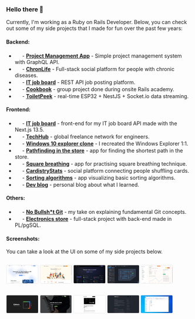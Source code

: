 ### Hello there 💫
Currently, I'm working as a Ruby on Rails Developer. Below, you can check out some of my side projects that I made for fun over the past few years:

#### Backend:
- <img src="https://cdn.jsdelivr.net/gh/devicons/devicon/icons/rails/rails-plain.svg" width="16" height="16" style="position: relative; top: 5px;" /> - **[Project Management App](https://github.com/maciejb2k/project-management-graphql)** - Simple project management system with GraphQL API.
- <img src="https://cdn.jsdelivr.net/gh/devicons/devicon/icons/rails/rails-plain.svg" width="16" height="16" style="position: relative; top: 5px;" /> - **[ChronLife](https://github.com/maciejb2k/chronlife)** - Full-stack social platform for people with chronic diseases.
- <img src="https://cdn.jsdelivr.net/gh/devicons/devicon/icons/rails/rails-plain.svg" width="16" height="16" style="position: relative; top: 5px;" /> - **[IT job board](https://github.com/maciejb2k/it-job-board-rails)** - REST API job posting platform.
- <img src="https://cdn.jsdelivr.net/gh/devicons/devicon/icons/rails/rails-plain.svg" width="16" height="16" style="position: relative; top: 5px;" /> - **[Cookbook](https://github.com/maciejb2k/cookbook-RBE4)** - group project done during onsite Rails academy.
- <img src="https://cdn.jsdelivr.net/gh/devicons/devicon/icons/nestjs/nestjs-original.svg" width="16" height="16" style="position: relative; top: 5px;" /> - **[ToiletPeek](https://github.com/maciejb2k/toiletpeek-api)** - real-time ESP32 + NestJS + Socket.io data streaming.

#### Frontend:
- <img src="https://cdn.jsdelivr.net/gh/devicons/devicon/icons/nextjs/nextjs-original.svg" width="16" height="16" style="position: relative; top: 5px;" /> - **[IT job board](https://github.com/maciejb2k/it-job-board-next)** - front-end for my IT job board API made with the Next.js 13.5.
- <img src="https://cdn.jsdelivr.net/gh/devicons/devicon/icons/angularjs/angularjs-plain.svg" width="16" height="16" style="position: relative; top: 5px;" /> - **[TechHub](https://github.com/maciejb2k/tech-hub)** - global freelance network for engineers.
- <img src="https://cdn.jsdelivr.net/gh/devicons/devicon/icons/angularjs/angularjs-plain.svg" width="16" height="16" style="position: relative; top: 5px;" /> - **[Windows 10 explorer clone](https://github.com/maciejb2k/windows-explorer-clone)** - I recreated the Windows Explorer 1:1.
- <img src="https://cdn.jsdelivr.net/gh/devicons/devicon/icons/react/react-original.svg" width="16" height="16" style="position: relative; top: 5px;" /> - **[Pathfinding in the store](https://github.com/maciejb2k/pathfinding_app)** - app for finding the shortest path in the store.
- <img src="https://cdn.jsdelivr.net/gh/devicons/devicon/icons/react/react-original.svg" width="16" height="16" style="position: relative; top: 5px;" /> - **[Square breathing](https://github.com/maciejb2k/square_breathing)** - app for practising square breathing technique.
- <img src="https://cdn.jsdelivr.net/gh/devicons/devicon/icons/react/react-original.svg" width="16" height="16" style="position: relative; top: 5px;" /> - **[CardistryStats](https://github.com/maciejb2k/cardistrystats_frontend)** - social platform connecting people shuffling cards.
- <img src="https://cdn.jsdelivr.net/gh/devicons/devicon/icons/javascript/javascript-original.svg" width="16" height="16" style="position: relative; top: 5px;" /> - **[Sorting algorithms](https://github.com/maciejb2k/sorting_algorithms_js)** - app visualizing basic sorting algorithms.
- <img src="https://cdn.jsdelivr.net/gh/devicons/devicon/icons/gatsby/gatsby-original.svg" width="16" height="16" style="position: relative; top: 5px;" /> - **[Dev blog](https://github.com/maciejb2k/dev-blog)** - personal blog about what I learned.

#### Others:
- <img src="https://cdn.jsdelivr.net/gh/devicons/devicon/icons/git/git-original.svg" width="16" height="16" style="position: relative; top: 5px;" /> - **[No Bullsh*t Git](https://github.com/maciejb2k/no-bs-git)** - my take on explaining fundamental Git concepts.
- <img src="https://cdn.jsdelivr.net/gh/devicons/devicon/icons/postgresql/postgresql-original.svg" width="16" height="16" style="position: relative; top: 5px;" /> - **[Electronics store](https://github.com/maciejb2k/electronics-store)** - full-stack project with back-end made in PL/pgSQL.

#### Screenshots:
You can take a look at the UI on some of my side projects below.

<p style="float: left;">
  <a href="https://github.com/maciejb2k/square_breathing"><img src="screenshots/techhub.jpg" alt="" style="width: 17%; border-radius: 3px; border: 1px solid #eaeaea;"></a>
  <a href="https://github.com/maciejb2k/chronlife"><img src="screenshots/chronlife_1.jpg" alt="" style="width: 17%; border-radius: 3px; border: 1px solid #eaeaea;"></a>
  <a href="https://github.com/maciejb2k/it-job-board-next"><img src="screenshots/job_board_1.jpg" alt="" style="width: 17%; border-radius: 3px; border: 1px solid #eaeaea;"></a>
  <a href="https://github.com/maciejb2k/pathfinding_app"><img src="screenshots/path_2.jpg" alt="" style="width: 17%; border-radius: 3px; border: 1px solid #eaeaea;"></a>
  <a href="https://github.com/maciejb2k/chronlife"><img src="screenshots/chronlife_2.jpg" alt="" style="width: 17%; border-radius: 3px; border: 1px solid #eaeaea;"></a>
</p>
<p style="float: left;">
  <a href="https://github.com/maciejb2k/square_breathing"><img src="screenshots/breath_2.jpg" alt="" style="width: 17%; border-radius: 3px; border: 1px solid #eaeaea;"></a>
  <a href="https://github.com/maciejb2k/cardistrystats_frontend"><img src="screenshots/cstats_1.jpg" alt="" style="width: 17%; border-radius: 3px; border: 1px solid #eaeaea;"></a>
  <a href="https://github.com/maciejb2k/cardistrystats_frontend"><img src="screenshots/devblog_2.jpg" alt="" style="width: 17%; border-radius: 3px; border: 1px solid #eaeaea;"></a>
  <a href="https://maciejb2k.github.io/no-bs-git/"><img src="screenshots/nobsgit_1.jpg" alt="" style="width: 17%; border-radius: 3px; border: 1px solid #eaeaea;"></a>
  <a href="https://github.com/maciejb2k/windows-explorer-clone"><img src="screenshots/windows_1.jpg" alt="" style="width: 17%; border-radius: 3px; border: 1px solid #eaeaea;"></a>
</p>
